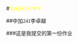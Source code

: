 #<font face="仿宋" font color=yellow>MARKDOWN</font>

##<font face="楷体">中加241李卓越</font></center>

###<font face="楷体">这是我提交的第一份作业
